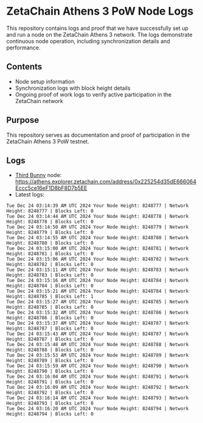 # ZetaChain Athens 3 PoW Node Logs
This repository contains logs and proof that we have successfully set up and run a node on the ZetaChain Athens 3 network. The logs demonstrate continuous node operation, including synchronization details and performance.

## Contents
- Node setup information
- Synchronization logs with block height details
- Ongoing proof of work logs to verify active participation in the ZetaChain network

## Purpose
This repository serves as documentation and proof of participation in the ZetaChain Athens 3 PoW testnet.

## Logs

- [Third Bunny](https://thirdbunny.xyz/) node: https://athens.explorer.zetachain.com/address/0x225254d35dE666064Eccc5ce16eF1D8bF8D7b5EE
- Latest logs:
```
Tue Dec 24 03:14:39 AM UTC 2024 Your Node Height: 8248777 | Network Height: 8248777 | Blocks Left: 0
Tue Dec 24 03:14:44 AM UTC 2024 Your Node Height: 8248778 | Network Height: 8248778 | Blocks Left: 0
Tue Dec 24 03:14:50 AM UTC 2024 Your Node Height: 8248779 | Network Height: 8248779 | Blocks Left: 0
Tue Dec 24 03:14:55 AM UTC 2024 Your Node Height: 8248780 | Network Height: 8248780 | Blocks Left: 0
Tue Dec 24 03:15:00 AM UTC 2024 Your Node Height: 8248781 | Network Height: 8248781 | Blocks Left: 0
Tue Dec 24 03:15:06 AM UTC 2024 Your Node Height: 8248782 | Network Height: 8248782 | Blocks Left: 0
Tue Dec 24 03:15:11 AM UTC 2024 Your Node Height: 8248783 | Network Height: 8248783 | Blocks Left: 0
Tue Dec 24 03:15:16 AM UTC 2024 Your Node Height: 8248784 | Network Height: 8248784 | Blocks Left: 0
Tue Dec 24 03:15:21 AM UTC 2024 Your Node Height: 8248784 | Network Height: 8248785 | Blocks Left: 1
Tue Dec 24 03:15:27 AM UTC 2024 Your Node Height: 8248785 | Network Height: 8248785 | Blocks Left: 0
Tue Dec 24 03:15:32 AM UTC 2024 Your Node Height: 8248786 | Network Height: 8248786 | Blocks Left: 0
Tue Dec 24 03:15:37 AM UTC 2024 Your Node Height: 8248787 | Network Height: 8248787 | Blocks Left: 0
Tue Dec 24 03:15:43 AM UTC 2024 Your Node Height: 8248787 | Network Height: 8248787 | Blocks Left: 0
Tue Dec 24 03:15:48 AM UTC 2024 Your Node Height: 8248788 | Network Height: 8248788 | Blocks Left: 0
Tue Dec 24 03:15:53 AM UTC 2024 Your Node Height: 8248789 | Network Height: 8248789 | Blocks Left: 0
Tue Dec 24 03:15:59 AM UTC 2024 Your Node Height: 8248790 | Network Height: 8248790 | Blocks Left: 0
Tue Dec 24 03:16:04 AM UTC 2024 Your Node Height: 8248791 | Network Height: 8248791 | Blocks Left: 0
Tue Dec 24 03:16:09 AM UTC 2024 Your Node Height: 8248792 | Network Height: 8248792 | Blocks Left: 0
Tue Dec 24 03:16:14 AM UTC 2024 Your Node Height: 8248793 | Network Height: 8248793 | Blocks Left: 0
Tue Dec 24 03:16:20 AM UTC 2024 Your Node Height: 8248794 | Network Height: 8248794 | Blocks Left: 0
```
